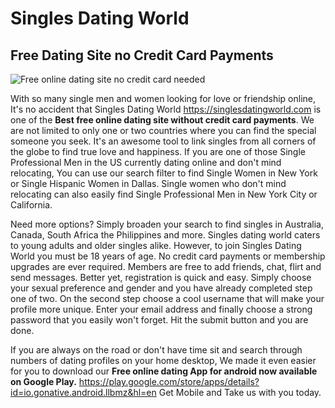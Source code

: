 <h1>Singles Dating World</h1>

<h2>Free Dating Site no Credit Card Payments</h2>

<img src="https://singlesdatingworld.com/images/singles.jpg" alt="Free online dating site no credit card needed" title="Free online dating site no credit card needed"></img>

With so many single men and women looking for love or friendship online, It's no accident that Singles Dating World https://singlesdatingworld.com is one of  the <b>Best free online dating site without credit card payments</b>. We are not limited to only one or two countries where you can find the special someone you seek. It's an awesome tool to link singles from all corners of the globe to find true love and happiness. If you are one of those Single Professional Men in the US currently dating online and don't mind relocating, You can use our search filter to find Single Women in New York or Single Hispanic Women in Dallas. Single women who don't mind relocating can also easily find Single Professional Men in New York City or California.

Need more options? Simply broaden your search to find singles in Australia, Canada, South Africa the Philippines and more. Singles dating world caters to young adults and older singles alike. However, to join Singles Dating World you must be 18 years of age. No credit card payments or membership upgrades are ever required. Members are free to add friends, chat, flirt and send messages. Better yet, registration is quick and easy. Simply choose your sexual preference and gender and you have already completed step one of two. On the second step choose a cool username  that will make your profile more unique. Enter your email address and finally choose a strong password that you easily won't forget. Hit the submit button and you are done.

If you are always on the road or don't have time sit and search through numbers of dating profiles on your home desktop, We made it even easier for you to download our <b>Free online dating App for android now available on Google Play.</b> https://play.google.com/store/apps/details?id=io.gonative.android.llbmz&hl=en Get Mobile and Take us with you today.
